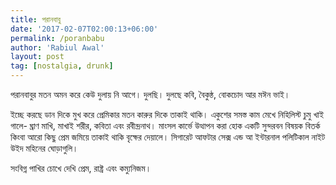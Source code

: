 ```yaml
---
title: পরানবাবু
date: '2017-02-07T02:00:13+06:00'
permalink: /poranbabu
author: 'Rabiul Awal'
layout: post
tag: [nostalgia, drunk]
---
```

পরানবাবুর মতন অমন করে কেউ দুলায় নি আগে। দুলছি। দুলছে কবি, বৈকুন্ঠ, বোকচোদ আর মঈন ভাই।

ইচ্ছে করছে ডান দিকে মুখ করে প্রেমিকার মতন কারুর দিকে তাকাই থাকি। একুশের সমস্ত কাম মেখে নিহিলিস্ট চুমু খাই গালে- ঘ্রাণ মাখি, মাখাই শরীর, কবিতা এবং রবীন্দ্রনাথ। মাংসল কার্ভে উত্থাপন করা হোক একটি সুন্দরবন বিষয়ক বিতর্ক কিংবা আরো কিছু প্রেম জমিয়ে তাকাই থাকি বৃক্ষের দেয়ালে। সিগারেট আফটার সেক্স এন্ড আ ইন্টারনাল পলিটিকাল নাইট উইদ মহিনের ঘোড়াগুলি।

সংবিগ্ন পাখির চোখে দেখি প্রেম, রাষ্ট্র এবং কম্যুনিজম।